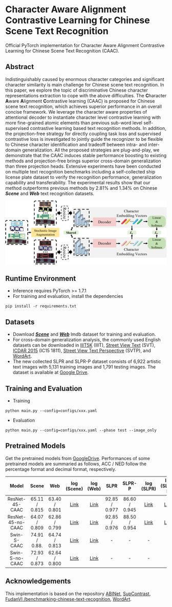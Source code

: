 # Character Aware Alignment Contrastive Learning for Chinese Scene Text Recognition

Official PyTorch implementation for Character Aware Alignment Contrastive Learning for Chinese Scene Text Recognition (CAAC).

## Abstract
Indistinguishably caused by enormous character categories and significant character similarity is main challenge for Chinese scene text recognition. In this paper, we explore the topic of discriminative Chinese character representations extraction to cope with the above difficulties. The **C**haracter **A**ware **A**lignment **C**ontrastive learning (CAAC) is proposed for Chinese scene text recognition, which achieves superior performance in an overall concise framework. We leverage the character aware properties of attentional decoder to instantiate character level contrastive learning with more fine-grained atomic elements than previous sub-word level self-supervised contrastive learning based text recognition methods. In addition, the projection-free strategy for directly coupling task loss and supervised contrastive loss is investigated to jointly guide the recognizer to be flexible to Chinese character identification and tradeoff between intra- and inter-domain generalization. All the proposed strategies are plug-and-play, we demonstrate that the CAAC induces stable performance boosting to existing methods and projection-free brings superior cross-domain generalization than three projection heads. Extensive experiments have been conducted on multiple text recognition benchmarks including a self-collected ship license plate dataset to verify the recognition performance, generalization capability and transferability. The experimental results show that our method outperforms previous methods by 2.81% and 1.34% on Chinese ***Scene*** and ***Web*** text recognition datasets.

<img src="./figures/overall_framework.png" width="1000" title="The overall pipeline of the proposed CAAC.">

## Runtime Environment

- Inference requires PyTorch >= 1.7.1
- For training and evaluation, install the dependencies
```
pip install -r requirements.txt
```

## Datasets

- Download ***[Scene](https://github.com/FudanVI/benchmarking-chinese-text-recognition)*** and ***[Web](https://github.com/FudanVI/benchmarking-chinese-text-recognition)*** lmdb dataset for training and evaluation.
- For cross-domain generalization analysis, the commonly used English datasets can be downloaded in [IIIT5K](http://cvit.iiit.ac.in/projects/SceneTextUnderstanding/IIIT5K.html) (IIIT), [Street View Text](http://www.iapr-tc11.org/mediawiki/index.php/The_Street_View_Text_Dataset) (SVT), [ICDAR 2015](https://rrc.cvc.uab.es/?ch=4) (IC15 1811), [Street View Text Perspective](https://mmocr.readthedocs.io/en/v0.6.1/datasets/recog.html#svtp) (SVTP), and [WordArt](https://github.com/xdxie/WordArt).
- The new collected SLPR and SLPR-P dataset consists of 6,922 artistic text images with 5,131 training images and 1,791 testing images. The dataset is available at [Google Drive](https://drive.google.com/drive/folders/1l7OvlBagMnhwcmEeqbRGsG5zrJk40dw1?usp=sharing).

## Training and Evaluation

- Training

```
python main.py --config=configs/xxx.yaml
```

- Evaluation

```
python main.py --config=configs/xxx.yaml --phase test --image_only
```

## Pretrained Models

Get the pretrained models from [GoogleDrive](https://drive.google.com/drive/folders/1WkxqNpBMjTUAW5M1E6OdkXw_PDFfAy6Y?usp=sharing). Performances of some pretrained models are summaried as follows, ACC / NED follow the percentage format and decimal format, respectively.

 **Model**         | **Scene**     | **Web**       | **log (Scene)** | **log (Web)** | **SLPR**      | **SLPR-P**    | **log (SLPR)** | **log (SLPR-P)** 
:-----------------:|:-------------:|:-------------:|:---------------:|:-------------:|:-------------:|:-------------:|:--------------:|:----------------:
 ResNet-45-CAAC    | 65.11 / 0.815 | 63.40 / 0.801 | [Link](./logs/training/ResNet-45-Scene-CAAC.txt)     | [Link](./logs/training/ResNet-45-Web-CAAC.txt)              | 92.85 / 0.977 | 86.60 / 0.945 | [Link](./logs/training/ResNet-45-SLPR-CAAC.txt)               | [Link](./logs/training/ResNet-45-SLPR-P-CAAC.txt)                 
 ResNet-45-no-CAAC | 64.07 / 0.809 | 62.86 / 0.799 | [Link](./logs/training/ResNet-45-Scene-no-CAAC.txt)  | [Link](./logs/training/ResNet-45-Web-no-CAAC.txt)              | 92.85 / 0.976 | 88.50 / 0.954 | [Link](./logs/training/ResNet-45-SLPR-P-no-CAAC.txt)               | [Link](./logs/training/ResNet-45-SLPR-P-no-CAAC.txt)                 
 Swin-S-CAAC       | 74.91 / 0.88. | 64.74 / 0.813 | [Link](./logs/training/Swin-S-Scene-CAAC.txt)        | [Link](./logs/training/Swin-S-Web-CAAC.txt)              |       -       |       -       |       -        |      -            
 Swin-S-no-CAAC    | 72.93 / 0.873 | 62.64 / 0.800 | [Link](./logs/training/Swin-S-Scene-no-CAAC.txt)     | [Link](./logs/training/Swin-S-Web-no-CAAC.txt)              |       -       |       -       |     -          |    -              


## Acknowledgements

This implementation is based on the repository [ABINet](https://github.com/FangShancheng/ABINet), [SupContrast](https://github.com/HobbitLong/SupContrast), [FudanVI
/benchmarking-chinese-text-recognition](https://github.com/FudanVI/benchmarking-chinese-text-recognition), [WordArt](https://github.com/xdxie/WordArt).


